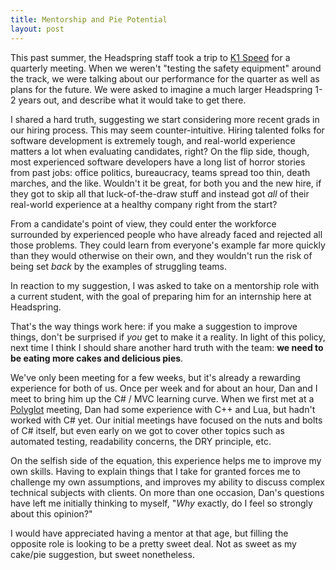 ```yaml
---
title: Mentorship and Pie Potential
layout: post
---
```


This past summer, the Headspring staff took a trip to <a href="http://www.k1speed.com/austin-location.html">K1 Speed</a> for a quarterly meeting.  When we weren't "testing the safety equipment" around the track, we were talking about our performance for the quarter as well as plans for the future.  We were asked to imagine a much larger Headspring 1-2 years out, and describe what it would take to get there.

I shared a hard truth, suggesting we start considering more recent grads in our hiring process.  This may seem counter-intuitive.  Hiring talented folks for software development is extremely tough, and real-world experience matters a lot when evaluating candidates, right?  On the flip side, though, most experienced software developers have a long list of horror stories from past jobs: office politics, bureaucracy, teams spread too thin, death marches, and the like.  Wouldn't it be great, for both you and the new hire, if they got to skip all that luck-of-the-draw stuff and instead got <em>all</em> of their real-world experience at a healthy company right from the start?

From a candidate's point of view, they could enter the workforce surrounded by experienced people who have already faced and rejected all those problems.  They could learn from everyone's example far more quickly than they would otherwise on their own, and they wouldn't run the risk of being set <em>back</em> by the examples of struggling teams.

In reaction to my suggestion, I was asked to take on a mentorship role with a current student, with the goal of preparing him for an internship here at Headspring.

That's the way things work here: if you make a suggestion to improve things, don't be surprised if <em>you</em> get to make it a reality.  In light of this policy, next time I think I should share another hard truth with the team: <strong>we need to be eating more cakes and delicious pies</strong>.

We've only been meeting for a few weeks, but it's already a rewarding experience for both of us.  Once per week and for about an hour, Dan and I meet to bring him up the C# / MVC learning curve.  When we first met at a <a href="http://www.polyglotprogrammers.org/">Polyglot</a> meeting, Dan had some experience with C++ and Lua, but hadn't worked with C# yet.  Our initial meetings have focused on the nuts and bolts of C# itself, but even early on we got to cover other topics such as automated testing, readability concerns, the DRY principle, etc.

On the selfish side of the equation, this experience helps me to improve my own skills.  Having to explain things that I take for granted forces me to challenge my own assumptions, and improves my ability to discuss complex technical subjects with clients.  On more than one occasion, Dan's questions have left me initially thinking to myself, "<em>Why</em> exactly, do I feel so strongly about this opinion?"

I would have appreciated having a mentor at that age, but filling the opposite role is looking to be a pretty sweet deal.  Not as sweet as my cake/pie suggestion, but sweet nonetheless.